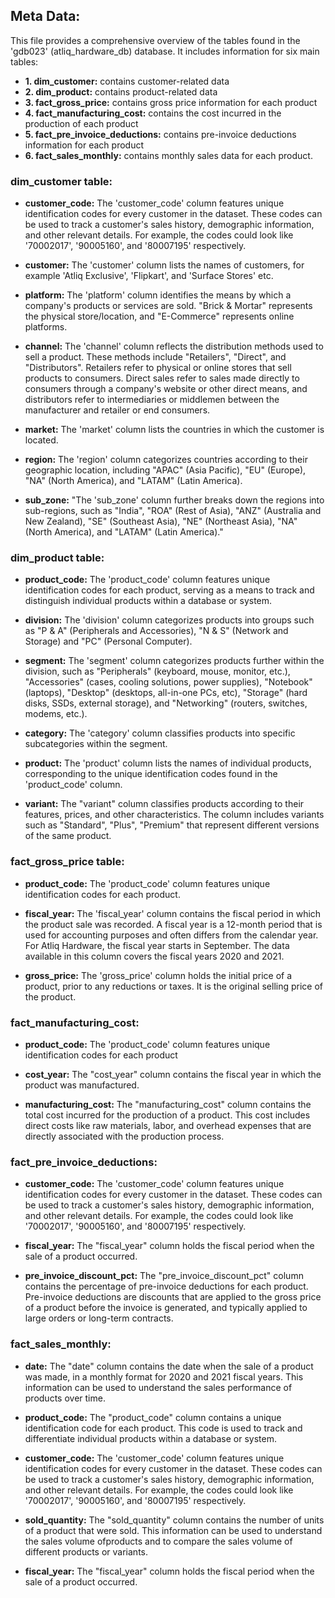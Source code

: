 ## Meta Data:

This file provides a comprehensive overview of the tables found in the 'gdb023' (atliq_hardware_db) database. It includes information for six main tables:

* **1. dim_customer:** contains customer-related data
* **2. dim_product:** contains product-related data
* **3. fact_gross_price:** contains gross price information for each product
* **4. fact_manufacturing_cost:** contains the cost incurred in the production of each product
* **5. fact_pre_invoice_deductions:** contains pre-invoice deductions information for each product
* **6. fact_sales_monthly:** contains monthly sales data for each product.



### dim_customer table:
* **customer_code:** The 'customer_code' column features unique identification codes for every customer in the dataset. 
		  These codes can be used to track a customer's sales history, demographic information, and other relevant details. 
		  For example, the codes could look like '70002017', '90005160', and '80007195' respectively.

* **customer:** The 'customer' column lists the names of customers, for example 'Atliq Exclusive', 'Flipkart', and 'Surface Stores' etc.

* **platform:** The 'platform' column identifies the means by which a company's products or services are sold. "Brick & Mortar" 
	     represents the physical store/location, and "E-Commerce" represents online platforms.

* **channel:** The 'channel' column reflects the distribution methods used to sell a product. These methods include "Retailers", 
	    "Direct", and "Distributors". Retailers refer to physical or online stores that sell products to consumers. 
	    Direct sales refer to sales made directly to consumers through a company's website or other direct means, and 
	    distributors refer to intermediaries or middlemen between the manufacturer and retailer or end consumers.

* **market:** The 'market' column lists the countries in which the customer is located.

* **region:** The 'region' column categorizes countries according to their geographic location, 
	   including "APAC" (Asia Pacific), "EU" (Europe), "NA" (North America), and "LATAM" (Latin America).

* **sub_zone:** "The 'sub_zone' column further breaks down the regions into sub-regions, such as "India", "ROA" (Rest of Asia), 
	     "ANZ" (Australia and New Zealand), "SE" (Southeast Asia), "NE" (Northeast Asia), "NA" (North America), and "LATAM" (Latin America)."




### dim_product table:
* **product_code:** The 'product_code' column features unique identification codes for each product, serving as a means to track and 
		 distinguish individual products within a database or system.

* **division:** The 'division' column categorizes products into groups such as "P & A" (Peripherals and Accessories), 
	     "N & S" (Network and Storage) and "PC" (Personal Computer).

* **segment:** The 'segment' column categorizes products further within the division, such as "Peripherals" (keyboard, mouse, monitor, etc.), 
	    "Accessories" (cases, cooling solutions, power supplies), "Notebook" (laptops), "Desktop" (desktops, all-in-one PCs, etc), 
	    "Storage" (hard disks, SSDs, external storage), and "Networking" (routers, switches, modems, etc.).

* **category:** The 'category' column classifies products into specific subcategories within the segment.

* **product:** The 'product' column lists the names of individual products, corresponding to the unique identification 
	    codes found in the 'product_code' column.

* **variant:** The "variant" column classifies products according to their features, prices, and other characteristics. The column includes 
	    variants such as "Standard", "Plus", "Premium" that represent different versions of the same product.





### fact_gross_price table:
* **product_code:** The 'product_code' column features unique identification codes for each product.

* **fiscal_year:** The 'fiscal_year' column contains the fiscal period in which the product sale was recorded. 
		A fiscal year is a 12-month period that is used for accounting 	purposes and often differs from the 
		calendar year. For Atliq Hardware, the fiscal year starts in September. The data available in this 
		column covers the fiscal years 2020 and 2021.

* **gross_price:** The 'gross_price' column holds the initial price of a product, prior to any reductions or taxes. 
		It is the original selling price of the product.





### fact_manufacturing_cost:
* **product_code:** The 'product_code' column features unique identification codes for each product

* **cost_year:** The "cost_year" column contains the fiscal year in which the product was manufactured.

* **manufacturing_cost:** The "manufacturing_cost" column contains the total cost incurred for the production of a product. 
		       This cost includes direct costs like raw materials, labor, and overhead expenses that are directly 
		       associated with the production process.




### fact_pre_invoice_deductions:
* **customer_code:** The 'customer_code' column features unique identification codes for every customer in the dataset. These codes 
		  can be used to track a customer's sales history, demographic information, and other relevant details. 
		  For example, the codes could look like '70002017', '90005160', and '80007195' respectively.

* **fiscal_year:** The "fiscal_year" column holds the fiscal period when the sale of a product occurred.

* **pre_invoice_discount_pct:** The "pre_invoice_discount_pct" column contains the percentage of pre-invoice deductions 
			     for each product. Pre-invoice deductions are discounts that are applied to the gross price of a 
			     product before the invoice is generated, and typically applied to large orders or long-term contracts.





### fact_sales_monthly:
* **date:** The "date" column contains the date when the sale of a product was made, in a monthly format for 2020 and 2021 fiscal years. 
	 This information can be used to understand the sales performance of products over time.

* **product_code:** The "product_code" column contains a unique identification code for each product. This code is used to track and 
		 differentiate individual products within a database or system.

* **customer_code:** The 'customer_code' column features unique identification codes for every customer in the dataset. These codes 
		  can be used to track a customer's sales history, demographic information, and other relevant details. 
		  For example, the codes could look like '70002017', '90005160', and '80007195' respectively.

* **sold_quantity:** The "sold_quantity" column contains the number of units of a product that were sold. This information can be used 
		  to understand the sales volume ofproducts and to compare the sales volume of different products or variants.

* **fiscal_year:** The "fiscal_year" column holds the fiscal period when the sale of a product occurred.








